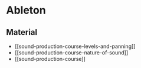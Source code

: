 # Ableton

## Material

- [[sound-production-course-levels-and-panning]]
- [[sound-production-course-nature-of-sound]]
- [[sound-production-course]]
